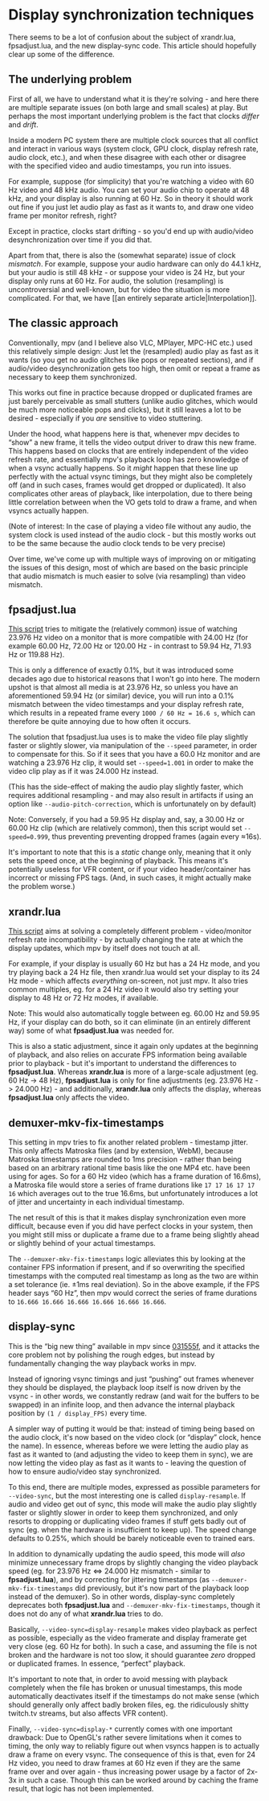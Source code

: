 Display synchronization techniques
==================================

There seems to be a lot of confusion about the subject of xrandr.lua, fpsadjust.lua, and the new display-sync code. This article should hopefully clear up some of the difference.

The underlying problem
----------------------

First of all, we have to understand what it is they're solving - and here there are multiple separate issues (on both large and small scales) at play. But perhaps the most important underlying problem is the fact that clocks *differ* and *drift*.

Inside a modern PC system there are multiple clock sources that all conflict and interact in various ways (system clock, GPU clock, display refresh rate, audio clock, etc.), and when these disagree with each other or disagree with the specified video and audio timestamps, you run into issues.

For example, suppose (for simplicity) that you're watching a video with 60 Hz video and 48 kHz audio. You can set your audio chip to operate at 48 kHz, and your display is also running at 60 Hz. So in theory it should work out fine if you just let audio play as fast as it wants to, and draw one video frame per monitor refresh, right?

Except in practice, clocks start drifting - so you'd end up with audio/video desynchronization over time if you did that.

Apart from that, there is also the (somewhat separate) issue of clock *mismatch*. For example, suppose your audio hardware can only do 44.1 kHz, but your audio is still 48 kHz - or suppose your video is 24 Hz, but your display only runs at 60 Hz. For audio, the solution (resampling) is uncontroversial and well-known, but for video the situation is more complicated. For that, we have [[an entirely separate article|Interpolation]].

The classic approach
--------------------

Conventionally, mpv (and I believe also VLC, MPlayer, MPC-HC etc.) used this relatively simple design: Just let the (resampled) audio play as fast as it wants (so you get no audio glitches like pops or repeated sections), and if audio/video desynchronization gets too high, then omit or repeat a frame as necessary to keep them synchronized.

This works out fine in practice because dropped or duplicated frames are just barely perceivable as small stutters (unlike audio glitches, which would be much more noticeable pops and clicks), but it still leaves a lot to be desired - especially if you *are* sensitive to video stuttering.

Under the hood, what happens here is that, whenever mpv decides to “show” a new frame, it tells the video output driver to draw this new frame. This happens based on clocks that are entirely independent of the video refresh rate, and essentially mpv's playback loop has zero knowledge of when a vsync actually happens. So it *might* happen that these line up perfectly with the actual vsync timings, but they might also be completely off (and in such cases, frames would get dropped or duplicated). It also complicates other areas of playback, like interpolation, due to there being little correlation between when the VO gets told to draw a frame, and when vsyncs actually happen.

(Note of interest: In the case of playing a video file without any audio, the system clock is used instead of the audio clock - but this mostly works out to be the same because the audio clock tends to be very precise)

Over time, we've come up with multiple ways of improving on or mitigating the issues of this design, most of which are based on the basic principle that audio mismatch is much easier to solve (via resampling) than video mismatch.

fpsadjust.lua
-------------

[This script](https://github.com/haasn/gentoo-conf/blob/nanodesu/home/nand/.mpv/scripts/avail/fpsadjust.lua) tries to mitigate the (relatively common) issue of watching 23.976 Hz video on a monitor that is more compatible with 24.00 Hz (for example 60.00 Hz, 72.00 Hz or 120.00 Hz - in contrast to 59.94 Hz, 71.93 Hz or 119.88 Hz).

This is only a difference of exactly 0.1%, but it was introduced some decades ago due to historical reasons that I won't go into here. The modern upshot is that almost all media is at 23.976 Hz, so unless you have an aforementioned 59.94 Hz (or similar) device, you will run into a 0.1% mismatch between the video timestamps and your display refresh rate, which results in a repeated frame every ``1000 / 60 Hz = 16.6 s``, which can therefore be quite annoying due to how often it occurs.

The solution that fpsadjust.lua uses is to make the video file play slightly faster or slightly slower, via manipulation of the ``--speed`` parameter, in order to compensate for this. So if it sees that you have a 60.0 Hz monitor and are watching a 23.976 Hz clip, it would set ``--speed=1.001`` in order to make the video clip play as if it was 24.000 Hz instead.

(This has the side-effect of making the audio play slightly faster, which requires additional resampling - and may also result in artifacts if using an option like ``--audio-pitch-correction``, which is unfortunately on by default)

Note: Conversely, if you had a 59.95 Hz display and, say, a 30.00 Hz or 60.00 Hz clip (which are relatively common), then this script would set ``--speed=0.999``, thus preventing preventing dropped frames (again every ≈16s).

It's important to note that this is a *static* change only, meaning that it only sets the speed once, at the beginning of playback. This means it's potentially useless for VFR content, or if your video header/container has incorrect or missing FPS tags. (And, in such cases, it might actually make the problem worse.)

xrandr.lua
----------

[This script](https://github.com/lvml/mpv-plugin-xrandr) aims at solving a completely different problem - video/monitor refresh rate incompatibility - by actually changing the rate at which the display updates, which mpv by itself does not touch at all.

For example, if your display is usually 60 Hz but has a 24 Hz mode, and you try playing back a 24 Hz file, then xrandr.lua would set your display to its 24 Hz mode - which affects *everything* on-screen, not just mpv. It also tries common multiples, eg. for a 24 Hz video it would also try setting your display to 48 Hz or 72 Hz modes, if available.

Note: This would also automatically toggle between eg. 60.00 Hz and 59.95 Hz, if your display can do both, so it can eliminate (in an entirely different way) some of what **fpsadjust.lua** was needed for.

This is also a static adjustment, since it again only updates at the beginning of playback, and also relies on accurate FPS information being available prior to playback - but it's important to understand the differences to **fpsadjust.lua**. Whereas **xrandr.lua** is more of a large-scale adjustment (eg. 60 Hz -> 48 Hz), **fpsadjust.lua** is only for fine adjustments (eg. 23.976 Hz -> 24.000 Hz) - and additionally, **xrandr.lua** only affects the display, whereas **fpsadjust.lua** only affects the video.

demuxer-mkv-fix-timestamps
--------------------------

This setting in mpv tries to fix another related problem - timestamp jitter. This only affects Matroska files (and by extension, WebM), because Matroska timestamps are rounded to 1ms precision - rather than being based on an arbitrary rational time basis like the one MP4 etc. have been using for ages. So for a 60 Hz video (which has a frame duration of 16.6ms), a Matroska file would store a series of frame durations like ``17 17 16 17 17 16`` which averages out to the true 16.6ms, but unfortunately introduces a lot of jitter and uncertainty in each individual timestamp.

The net result of this is that it makes display synchronization even more difficult, because even if you did have perfect clocks in your system, then you might still miss or duplicate a frame due to a frame being slightly ahead or slightly behind of your actual timestamps.

The ``--demuxer-mkv-fix-timestamps`` logic alleviates this by looking at the container FPS information if present, and if so overwriting the specified timestamps with the computed real timestamp as long as the two are within a set tolerance (ie. ±1ms real deviation). So in the above example, if the FPS header says “60 Hz”, then mpv would correct the series of frame durations to ``16.666 16.666 16.666 16.666 16.666 16.666``.

display-sync
------------

This is the “big new thing” available in mpv since [031555f](https://github.com/mpv-player/mpv/commit/031555fbe6cfdf6d0db3b0a5a316dd55efd75846), and it attacks the core problem not by polishing the rough edges, but instead by fundamentally changing the way playback works in mpv.

Instead of ignoring vsync timings and just “pushing” out frames whenever they should be displayed, the playback loop itself is now driven by the vsync - in other words, we constantly redraw (and wait for the buffers to be swapped) in an infinite loop, and then advance the internal playback position by ``(1 / display_FPS)`` every time.

A simpler way of putting it would be that: instead of timing being based on the audio clock, it's now based on the video clock (or “display” clock, hence the name). In essence, whereas before we were letting the audio play as fast as it wanted to (and adjusting the video to keep them in sync), we are now letting the video play as fast as it wants to - leaving the question of how to ensure audio/video stay synchronized.

To this end, there are multiple modes, expressed as possible parameters for ``--video-sync``, but the most interesting one is called ``display-resample``. If audio and video get out of sync, this mode will make the audio play slightly faster or slightly slower in order to keep them synchronized, and only resorts to dropping or duplicating video frames if stuff gets badly out of sync (eg. when the hardware is insufficient to keep up). The speed change defaults to 0.25%, which should be barely noticeable even to trained ears.

In addition to dynamically updating the audio speed, this mode will *also* minimize unnecessary frame drops by slightly changing the video playback speed (eg. for 23.976 Hz ⇔ 24.000 Hz mismatch - similar to **fpsadjust.lua**), and by correcting for jittering timestamps (as ``--demuxer-mkv-fix-timestamps`` did previously, but it's now part of the playback loop instead of the demuxer). So in other words, display-sync completely deprecates both **fpsadjust.lua** and ``--demuxer-mkv-fix-timestamps``, though it does not do any of what **xrandr.lua** tries to do.

Basically, ``--video-sync=display-resample`` makes video playback as perfect as possible, especially as the video framerate and display framerate get very close (eg. 60 Hz for both). In such a case, and assuming the file is not broken and the hardware is not too slow, it should guarantee *zero* dropped or duplicated frames. In essence, “perfect” playback.

It's important to note that, in order to avoid messing with playback completely when the file has broken or unusual timestamps, this mode automatically deactivates itself if the timestamps do not make sense (which should generally only affect badly broken files, eg. the ridiculously shitty twitch.tv streams, but also affects VFR content).

Finally, ``--video-sync=display-*`` currently comes with one important drawback: Due to OpenGL's rather severe limitations when it comes to timing, the only way to reliably figure out when vsyncs happen is to actually draw a frame on every vsync. The consequence of this is that, even for 24 Hz video, you need to draw frames at 60 Hz even if they are the same frame over and over again - thus increasing power usage by a factor of 2x-3x in such a case. Though this can be worked around by caching the frame result, that logic has not been implemented.